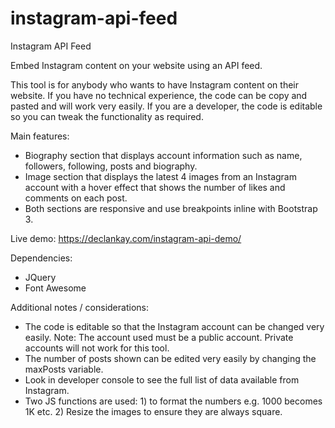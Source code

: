 # instagram-api-feed

Instagram API Feed

Embed Instagram content on your website using an API feed. 

This tool is for anybody who wants to have Instagram content on their website. If you have no technical experience, the code can be copy and pasted and will work very easily. If you are a developer, the code is editable so you can tweak the functionality as required.

Main features:
- Biography section that displays account information such as name, followers, following, posts and biography.
- Image section that displays the latest 4 images from an Instagram account with a hover effect that shows the number of likes and comments on each post.
- Both sections are responsive and use breakpoints inline with Bootstrap 3.

Live demo:
https://declankay.com/instagram-api-demo/

Dependencies:
- JQuery
- Font Awesome

Additional notes / considerations:
- The code is editable so that the Instagram account can be changed very easily.
Note: The account used must be a public account. Private accounts will not work for this tool.
- The number of posts shown can be edited very easily by changing the maxPosts variable.
- Look in developer console to see the full list of data available from Instagram.
- Two JS functions are used: 1) to format the numbers e.g. 1000 becomes 1K etc. 2) Resize the images to ensure they are always square.
